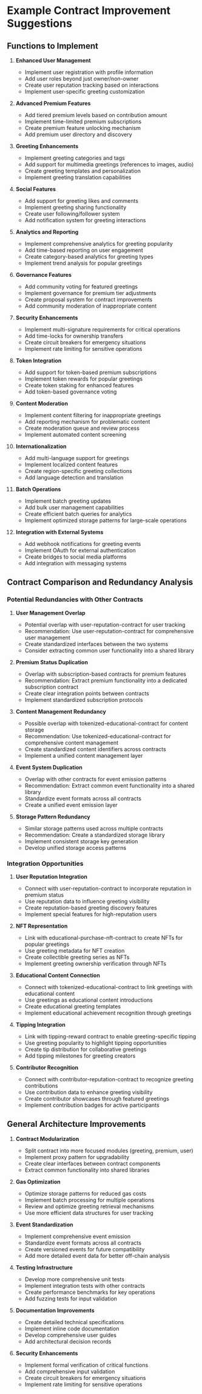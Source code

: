 # Example Contract Improvement Suggestions

## Functions to Implement

1. **Enhanced User Management**

   - Implement user registration with profile information
   - Add user roles beyond just owner/non-owner
   - Create user reputation tracking based on interactions
   - Implement user-specific greeting customization

2. **Advanced Premium Features**

   - Add tiered premium levels based on contribution amount
   - Implement time-limited premium subscriptions
   - Create premium feature unlocking mechanism
   - Add premium user directory and discovery

3. **Greeting Enhancements**

   - Implement greeting categories and tags
   - Add support for multimedia greetings (references to images, audio)
   - Create greeting templates and personalization
   - Implement greeting translation capabilities

4. **Social Features**

   - Add support for greeting likes and comments
   - Implement greeting sharing functionality
   - Create user following/follower system
   - Add notification system for greeting interactions

5. **Analytics and Reporting**

   - Implement comprehensive analytics for greeting popularity
   - Add time-based reporting on user engagement
   - Create category-based analytics for greeting types
   - Implement trend analysis for popular greetings

6. **Governance Features**

   - Add community voting for featured greetings
   - Implement governance for premium tier adjustments
   - Create proposal system for contract improvements
   - Add community moderation of inappropriate content

7. **Security Enhancements**

   - Implement multi-signature requirements for critical operations
   - Add time-locks for ownership transfers
   - Create circuit breakers for emergency situations
   - Implement rate limiting for sensitive operations

8. **Token Integration**

   - Add support for token-based premium subscriptions
   - Implement token rewards for popular greetings
   - Create token staking for enhanced features
   - Add token-based governance voting

9. **Content Moderation**

   - Implement content filtering for inappropriate greetings
   - Add reporting mechanism for problematic content
   - Create moderation queue and review process
   - Implement automated content screening

10. **Internationalization**

    - Add multi-language support for greetings
    - Implement localized content features
    - Create region-specific greeting collections
    - Add language detection and translation

11. **Batch Operations**

    - Implement batch greeting updates
    - Add bulk user management capabilities
    - Create efficient batch queries for analytics
    - Implement optimized storage patterns for large-scale operations

12. **Integration with External Systems**
    - Add webhook notifications for greeting events
    - Implement OAuth for external authentication
    - Create bridges to social media platforms
    - Add integration with messaging systems

## Contract Comparison and Redundancy Analysis

### Potential Redundancies with Other Contracts

1. **User Management Overlap**

   - Potential overlap with user-reputation-contract for user tracking
   - Recommendation: Use user-reputation-contract for comprehensive user management
   - Create standardized interfaces between the two systems
   - Consider extracting common user functionality into a shared library

2. **Premium Status Duplication**

   - Overlap with subscription-based contracts for premium features
   - Recommendation: Extract premium functionality into a dedicated subscription contract
   - Create clear integration points between contracts
   - Implement standardized subscription protocols

3. **Content Management Redundancy**

   - Possible overlap with tokenized-educational-contract for content storage
   - Recommendation: Use tokenized-educational-contract for comprehensive content management
   - Create standardized content identifiers across contracts
   - Implement a unified content management layer

4. **Event System Duplication**

   - Overlap with other contracts for event emission patterns
   - Recommendation: Extract common event functionality into a shared library
   - Standardize event formats across all contracts
   - Create a unified event emission layer

5. **Storage Pattern Redundancy**
   - Similar storage patterns used across multiple contracts
   - Recommendation: Create a standardized storage library
   - Implement consistent storage key generation
   - Develop unified storage access patterns

### Integration Opportunities

1. **User Reputation Integration**

   - Connect with user-reputation-contract to incorporate reputation in premium status
   - Use reputation data to influence greeting visibility
   - Create reputation-based greeting discovery features
   - Implement special features for high-reputation users

2. **NFT Representation**

   - Link with educational-purchase-nft-contract to create NFTs for popular greetings
   - Use greeting metadata for NFT creation
   - Create collectible greeting series as NFTs
   - Implement greeting ownership verification through NFTs

3. **Educational Content Connection**

   - Connect with tokenized-educational-contract to link greetings with educational content
   - Use greetings as educational content introductions
   - Create educational greeting templates
   - Implement educational achievement recognition through greetings

4. **Tipping Integration**

   - Link with tipping-reward contract to enable greeting-specific tipping
   - Use greeting popularity to highlight tipping opportunities
   - Create tip distribution for collaborative greetings
   - Add tipping milestones for greeting creators

5. **Contributor Recognition**
   - Connect with contributor-reputation-contract to recognize greeting contributions
   - Use contribution data to enhance greeting visibility
   - Create contributor showcases through featured greetings
   - Implement contribution badges for active participants

## General Architecture Improvements

1. **Contract Modularization**

   - Split contract into more focused modules (greeting, premium, user)
   - Implement proxy pattern for upgradability
   - Create clear interfaces between contract components
   - Extract common functionality into shared libraries

2. **Gas Optimization**

   - Optimize storage patterns for reduced gas costs
   - Implement batch processing for multiple operations
   - Review and optimize greeting retrieval mechanisms
   - Use more efficient data structures for user tracking

3. **Event Standardization**

   - Implement comprehensive event emission
   - Standardize event formats across all contracts
   - Create versioned events for future compatibility
   - Add more detailed event data for better off-chain analysis

4. **Testing Infrastructure**

   - Develop more comprehensive unit tests
   - Implement integration tests with other contracts
   - Create performance benchmarks for key operations
   - Add fuzzing tests for input validation

5. **Documentation Improvements**

   - Create detailed technical specifications
   - Implement inline code documentation
   - Develop comprehensive user guides
   - Add architectural decision records

6. **Security Enhancements**
   - Implement formal verification of critical functions
   - Add comprehensive input validation
   - Create circuit breakers for emergency situations
   - Implement rate limiting for sensitive operations

